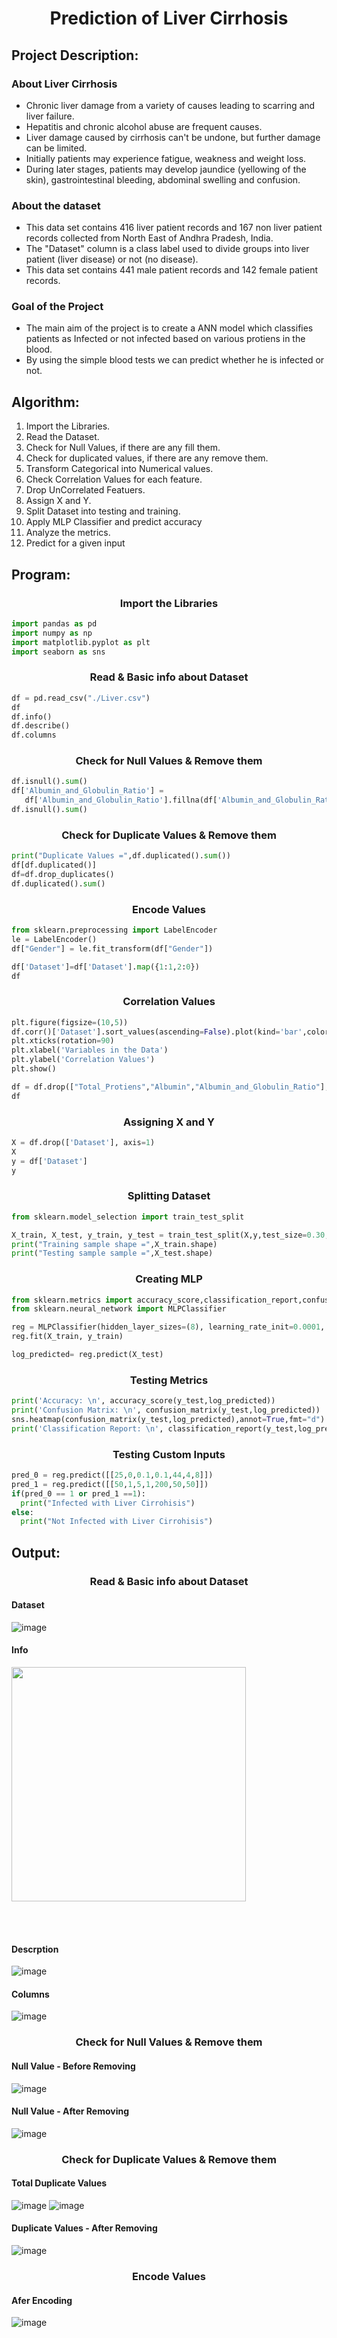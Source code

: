 <h1 align="center">Prediction of Liver Cirrhosis</h1>

## Project Description:
### **About Liver Cirrhosis**
* Chronic liver damage from a variety of causes leading to scarring and liver failure.
* Hepatitis and chronic alcohol abuse are frequent causes.
* Liver damage caused by cirrhosis can't be undone, but further damage can be limited.
* Initially patients may experience fatigue, weakness and weight loss.
* During later stages, patients may develop jaundice (yellowing of the skin), gastrointestinal bleeding, abdominal swelling and confusion.
### **About the dataset**
* This data set contains 416 liver patient records and 167 non liver patient records collected from North East of Andhra Pradesh, India. 
* The "Dataset" column is a class label used to divide groups into liver patient (liver disease) or not (no disease). 
* This data set contains 441 male patient records and 142 female patient records.
### **Goal of the Project**
* The main aim of the project is to create a ANN model which classifies patients as Infected or not infected based on various protiens in the blood.
* By using the simple blood tests we can predict whether he is infected or not.
## Algorithm:
1. Import the Libraries.
2. Read the Dataset.
3. Check for Null Values, if there are any fill them.
4. Check for duplicated values, if there are any remove them.
5. Transform Categorical into Numerical values.
6. Check Correlation Values for each feature.
7. Drop UnCorrelated Featuers.
8. Assign X and Y.
9. Split Dataset into testing and training.
10. Apply MLP Classifier and predict accuracy
11. Analyze the metrics.
12. Predict for a given input
## Program:
<h3 align="center">Import the Libraries</h3>

```py
import pandas as pd
import numpy as np
import matplotlib.pyplot as plt
import seaborn as sns
```
<h3 align="center">Read & Basic info about Dataset</h3>

```py
df = pd.read_csv("./Liver.csv")
df
df.info()
df.describe()
df.columns
```
<h3 align="center">Check for Null Values & Remove them</h3>

```py
df.isnull().sum()
df['Albumin_and_Globulin_Ratio'] = 
   df['Albumin_and_Globulin_Ratio'].fillna(df['Albumin_and_Globulin_Ratio'].mean())
df.isnull().sum()
```
<h3 align="center">Check for Duplicate Values & Remove them</h3>

```py
print("Duplicate Values =",df.duplicated().sum())
df[df.duplicated()]
df=df.drop_duplicates()
df.duplicated().sum()
```
<h3 align="center">Encode Values</h3>

```py
from sklearn.preprocessing import LabelEncoder
le = LabelEncoder()
df["Gender"] = le.fit_transform(df["Gender"])

df['Dataset']=df['Dataset'].map({1:1,2:0})
df
```
<h3 align="center">Correlation Values</h3>

```py
plt.figure(figsize=(10,5))
df.corr()['Dataset'].sort_values(ascending=False).plot(kind='bar',color='black')
plt.xticks(rotation=90)
plt.xlabel('Variables in the Data')
plt.ylabel('Correlation Values')
plt.show()

df = df.drop(["Total_Protiens","Albumin","Albumin_and_Globulin_Ratio"],axis=1)
df
```
<h3 align="center">Assigning X and Y</h3>

```py
X = df.drop(['Dataset'], axis=1)
X
y = df['Dataset']
y
```
<h3 align="center">Splitting Dataset</h3>

```py
from sklearn.model_selection import train_test_split

X_train, X_test, y_train, y_test = train_test_split(X,y,test_size=0.30,random_state=101)
print("Training sample shape =",X_train.shape)
print("Testing sample sample =",X_test.shape)
```

<h3 align="center">Creating MLP</h3>

```py
from sklearn.metrics import accuracy_score,classification_report,confusion_matrix
from sklearn.neural_network import MLPClassifier

reg = MLPClassifier(hidden_layer_sizes=(8), learning_rate_init=0.0001, max_iter=10000)  
reg.fit(X_train, y_train)

log_predicted= reg.predict(X_test)
```

<h3 align="center">Testing Metrics</h3>

```py
print('Accuracy: \n', accuracy_score(y_test,log_predicted))
print('Confusion Matrix: \n', confusion_matrix(y_test,log_predicted))
sns.heatmap(confusion_matrix(y_test,log_predicted),annot=True,fmt="d")
print('Classification Report: \n', classification_report(y_test,log_predicted))
```

<h3 align="center">Testing Custom Inputs</h3>

```py
pred_0 = reg.predict([[25,0,0.1,0.1,44,4,8]])
pred_1 = reg.predict([[50,1,5,1,200,50,50]])
if(pred_0 == 1 or pred_1 ==1):
  print("Infected with Liver Cirrohisis")
else:
  print("Not Infected with Liver Cirrohisis")
```

## Output:

<h3 align="center">Read & Basic info about Dataset</h3>

#### Dataset
![image](https://user-images.githubusercontent.com/93427237/205485806-e91a292d-7378-4246-92b4-a45094723f52.png)

#### Info
<img width = 375 src="https://user-images.githubusercontent.com/93427237/205485793-1ecdb537-e2e4-440a-9e93-d4d1ee675255.png"></img>

</br>
</br>

#### Descrption
![image](https://user-images.githubusercontent.com/93427237/205485815-7e905927-3ff4-46ee-8c02-3d7e65797ab0.png)

#### Columns
![image](https://user-images.githubusercontent.com/93427237/205485791-8d00d4b7-215b-42d3-ac75-868f46636b5b.png)

<h3 align="center">Check for Null Values & Remove them</h3>

#### Null Value - Before Removing
![image](https://user-images.githubusercontent.com/93427237/205485776-62fdbb80-bad1-4f99-b263-33bfab29dfcb.png)
#### Null Value - After Removing
![image](https://user-images.githubusercontent.com/93427237/205485784-c8f2ba98-de0e-42be-a80e-7211011575d3.png)

<h3 align="center">Check for Duplicate Values & Remove them</h3>

#### Total Duplicate Values
![image](https://user-images.githubusercontent.com/93427237/205485745-c0dd9bcd-07fd-46b2-aef7-4ab9b7298f1f.png)
![image](https://user-images.githubusercontent.com/93427237/205485765-59d4ab37-f519-4741-b22f-8bc8b13093b2.png)

#### Duplicate Values - After Removing
![image](https://user-images.githubusercontent.com/93427237/205485739-c946f2bf-0e16-4350-9524-149699e4efb4.png)

<h3 align="center">Encode Values</h3>

#### Afer Encoding
![image](https://user-images.githubusercontent.com/93427237/205483239-61d83fe4-a414-457d-94e9-4f29d04b5064.png)

</br>
</br>
</br>
</br>
</br>
</br>
</br>
</br>
</br>
</br>
</br>
</br>
</br>
</br>

<h3 align="center">Correlation Values</h3>

#### Correlation

![image](https://user-images.githubusercontent.com/93427237/205483210-f9c4ea6e-1cf0-41c3-81ff-6300ec9212a8.png)

#### Dataset after dropping uncorrelated values
![image](https://user-images.githubusercontent.com/93427237/205483223-81baa694-fa42-478c-8fad-610b72c36d57.png)

</br>
</br>
</br>
</br>

<h3 align="center">Splitting Dataset</h3>

#### Training and testing size
![image](https://user-images.githubusercontent.com/93427237/205483194-c72c5bef-7e02-403e-be4a-e908459b8988.png)

<h3 align="center">Testing Metrics</h3>

#### Accuracy
![image](https://user-images.githubusercontent.com/93427237/205483171-3739dd2e-f1cb-41c4-b2bc-fac0e227d976.png)

#### Confusion Matrix
![image](https://user-images.githubusercontent.com/93427237/205483106-532a9ecd-6b45-4ccf-a8c6-0c68bc2c1017.png)

![image](https://user-images.githubusercontent.com/93427237/205483100-236647f7-a02d-4d81-8cfa-fc42c4cae829.png)

#### Classification Report
![image](https://user-images.githubusercontent.com/93427237/205483091-af6cca06-b7d8-4dca-a46a-e1c0e5bf6bd1.png)


<h3 align="center">Testing Custom Inputs</h3>

**Normal Levels** 
* **Total bilirubin**: 0.1 to 1.2 mg/dL
* **Direct bilirubin**: less than 0.3 mg/dL
* **Alkaline_Phosphotase** -44 to 147 international units per liter
* **Alamine_Aminotransferase** - 4 to 36 U/L
* **Aspartate_Aminotransferase** - 8 to 33 U/L.
#### Test -1
* Age = 25
* Gender = 0
* Total_Bilirubin = 0.1
* Direct_Bilirubin = 0.1
* Alkaline_Phosphotase = 44
* Alamine_Aminotransferase = 4
* Aspartate_Aminotransferase = 8

![image](https://user-images.githubusercontent.com/93427237/205483076-d74d41a8-2cf2-48dc-a2a0-c9fdbf4ca257.png)

#### Test- 2
* Age = 50
* Gender = 1
* Total_Bilirubin = 5
* Direct_Bilirubin = 1
* Alkaline_Phosphotase = 200
* Alamine_Aminotransferase = 50
* Aspartate_Aminotransferase = 50

![image](https://user-images.githubusercontent.com/93427237/205483065-281e62a1-ebfa-42ea-8040-d5221c247a0b.png)
## Advantage :
* This model is very helpful in predicting Liver Cirrohsis with a Blood Test only.
* Usually it invloves MRI or Scan to make sure.
* Thus it makes the test cost effective and more guaranteed.
* **75%** is a good accuracy score and it can further be increased by using certain Hyperparameters and Regularizing the ANN.
* These measures can be implemented in the next steps and our model will be more accuracte.
## Result:
Thus a MLP is trained to classify whether a patient is infected with Liver Cirrohsis or Not based various blood test results with nearly **75%(74.269%)** accuracy 
Refer Colab File <a href = "https://colab.research.google.com/drive/1yTXT1njguDQiC7B_c83ppTQaFFpxPNve#scrollTo=9-iVZD6qV9jx">HERE</a>
<h2 align="right">A Project By:</h1>
<h3 align="right">Shafeeq Ahamed.S - 212221230092</h3>
<h3 align="right">Sanjay Kumar.S.S - 212221240048</h3>
